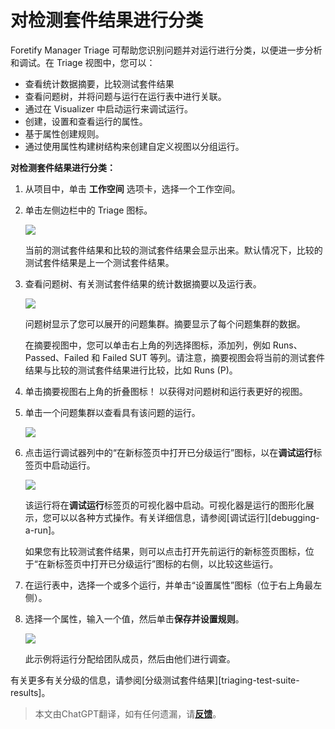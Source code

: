 # 对检测套件结果进行分类

Foretify Manager Triage 可帮助您识别问题并对运行进行分类，以便进一步分析和调试。在 Triage 视图中，您可以：

- 查看统计数据摘要，比较测试套件结果
- 查看问题树，并将问题与运行在运行表中进行关联。
- 通过在 Visualizer 中启动运行来调试运行。
- 创建，设置和查看运行的属性。
- 基于属性创建规则。
- 通过使用属性构建树结构来创建自定义视图以分组运行。

**对检测套件结果进行分类：**

1. 从项目中，单击 **工作空间** 选项卡，选择一个工作空间。

2. 单击左侧边栏中的 Triage 图标。

    ![](../fman_user/images/fmanuser_triage_icon.png)

    当前的测试套件结果和比较的测试套件结果会显示出来。默认情况下，比较的测试套件结果是上一个测试套件结果。

3. 查看问题树、有关测试套件结果的统计数据摘要以及运行表。

    ![](../fman_user/images/fmanuser_triage.png)

    问题树显示了您可以展开的问题集群。摘要显示了每个问题集群的数据。

    在摘要视图中，您可以单击右上角的列选择图标，添加列，例如 Runs、Passed、Failed 和 Failed SUT 等列。请注意，摘要视图会将当前的测试套件结果与比较的测试套件结果进行比较，比如 Runs (P)。

4. 单击摘要视图右上角的折叠图标！[](images/adasusr_triage_collapse_icon.png) 以获得对问题树和运行表更好的视图。

5. 单击一个问题集群以查看具有该问题的运行。

    ![](images/adasusr_triage_issues_runs.png)

6. 点击运行调试器列中的“在新标签页中打开已分级运行”图标，以在**调试运行**标签页中启动运行。

    ![](../fman_user/images/fmanuser_triage_run_debugger.png)

    该运行将在**调试运行**标签页的可视化器中启动。可视化器是运行的图形化展示，您可以以各种方式操作。有关详细信息，请参阅[调试运行][debugging-a-run]。

    如果您有比较测试套件结果，则可以点击打开先前运行的新标签页图标，位于“在新标签页中打开已分级运行”图标的右侧，以比较这些运行。

7. 在运行表中，选择一个或多个运行，并单击“设置属性”图标（位于右上角最左侧）。

8. 选择一个属性，输入一个值，然后单击**保存并设置规则**。

    ![](images/adasusr_triage_set_attribute.png)

    此示例将运行分配给团队成员，然后由他们进行调查。

有关更多有关分级的信息，请参阅[分级测试套件结果][triaging-test-suite-results]。

> 本文由ChatGPT翻译，如有任何遗漏，请[**反馈**](https://github.com/linyuxuanlin/Wiki_MkDocs/issues/new)。